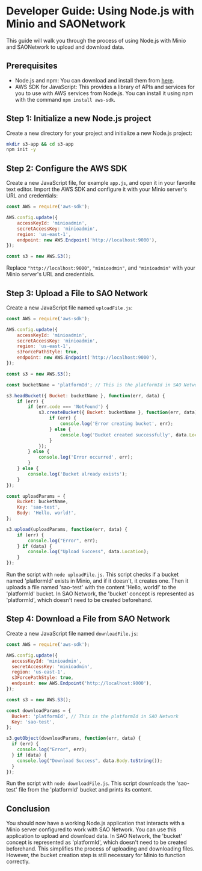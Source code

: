 # Developer Guide: Using Node.js with Minio and SAONetwork

This guide will walk you through the process of using Node.js with Minio and SAONetwork to upload and download data.

## Prerequisites

- Node.js and npm: You can download and install them from [here](https://nodejs.org/en/download/).
- AWS SDK for JavaScript: This provides a library of APIs and services for you to use with AWS services from Node.js. You can install it using npm with the command `npm install aws-sdk`.

## Step 1: Initialize a new Node.js project

Create a new directory for your project and initialize a new Node.js project:

```bash
mkdir s3-app && cd s3-app
npm init -y
```

## Step 2: Configure the AWS SDK

Create a new JavaScript file, for example `app.js`, and open it in your favorite text editor. Import the AWS SDK and configure it with your Minio server's URL and credentials:

```javascript
const AWS = require('aws-sdk');

AWS.config.update({
    accessKeyId: 'minioadmin',
    secretAccessKey: 'minioadmin',
    region: 'us-east-1',
    endpoint: new AWS.Endpoint('http://localhost:9000'),
});

const s3 = new AWS.S3();
```

Replace `"http://localhost:9000"`, `"minioadmin"`, and `"minioadmin"` with your Minio server's URL and credentials.

## Step 3: Upload a File to SAO Network

Create a new JavaScript file named `uploadFile.js`:

```javascript
const AWS = require('aws-sdk');

AWS.config.update({
    accessKeyId: 'minioadmin',
    secretAccessKey: 'minioadmin',
    region: 'us-east-1',
    s3ForcePathStyle: true,
    endpoint: new AWS.Endpoint('http://localhost:9000'),
});

const s3 = new AWS.S3();

const bucketName = 'platformId'; // This is the platformId in SAO Network

s3.headBucket({ Bucket: bucketName }, function(err, data) {
    if (err) {
        if (err.code === 'NotFound') {
            s3.createBucket({ Bucket: bucketName }, function(err, data) {
                if (err) {
                    console.log('Error creating bucket', err);
                } else {
                    console.log('Bucket created successfully', data.Location);
                }
            });
        } else {
            console.log('Error occurred', err);
        }
    } else {
        console.log('Bucket already exists');
    }
});

const uploadParams = {
    Bucket: bucketName,
    Key: 'sao-test',
    Body: 'Hello, world!',
};

s3.upload(uploadParams, function(err, data) {
    if (err) {
        console.log("Error", err);
    } if (data) {
        console.log("Upload Success", data.Location);
    }
});
```

Run the script with `node uploadFile.js`. This script checks if a bucket named 'platformId' exists in Minio, and if it doesn't, it creates one. Then it uploads a file named 'sao-test' with the content 'Hello, world!' to the 'platformId' bucket. In SAO Network, the 'bucket' concept is represented as 'platformId', which doesn't need to be created beforehand.

## Step 4: Download a File from SAO Network

Create a new JavaScript file named `downloadFile.js`:

```javascript
const AWS = require('aws-sdk');

AWS.config.update({
  accessKeyId: 'minioadmin',
  secretAccessKey: 'minioadmin',
  region: 'us-east-1',
  s3ForcePathStyle: true,
  endpoint: new AWS.Endpoint('http://localhost:9000'),
});

const s3 = new AWS.S3();

const downloadParams = {
  Bucket: 'platformId', // This is the platformId in SAO Network
  Key: 'sao-test',
};

s3.getObject(downloadParams, function(err, data) {
  if (err) {
    console.log("Error", err);
  } if (data) {
    console.log("Download Success", data.Body.toString());
  }
});
```

Run the script with `node downloadFile.js`. This script downloads the 'sao-test' file from the 'platformId' bucket and prints its content.

## Conclusion

You should now have a working Node.js application that interacts with a Minio server configured to work with SAO Network. You can use this application to upload and download data. In SAO Network, the 'bucket' concept is represented as 'platformId', which doesn't need to be created beforehand. This simplifies the process of uploading and downloading files. However, the bucket creation step is still necessary for Minio to function correctly.
